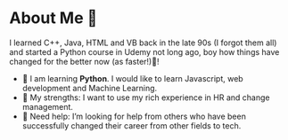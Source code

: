 # About Me 👋
I learned C++, Java, HTML and VB back in the late 90s (I forgot them all) and started a Python course in Udemy not long ago, boy how things have changed for the better now (as faster!)🤯! 

- 🌱 I am learning **Python**. I would like to learn Javascript, web development and Machine Learning. 
- 💪 My strengths: I want to use my rich experience in HR and change management. 
- 🤔 Need help: I’m looking for help from others who have been successfully changed their career from other fields to tech.



<!--
**slimrivermoi/slimrivermoi** is a ✨ _special_ ✨ repository because its `README.md` (this file) appears on your GitHub profile.

Here are some ideas to get you started:

- 🔭 I’m currently working on ...
- 🌱 I’m currently learning ...
- 👯 I’m looking to collaborate on ...
- 🤔 I’m looking for help with ...
- 💬 Ask me about ...
- 📫 How to reach me: ...
- 😄 Pronouns: ...
- ⚡ Fun fact: ...
-->
